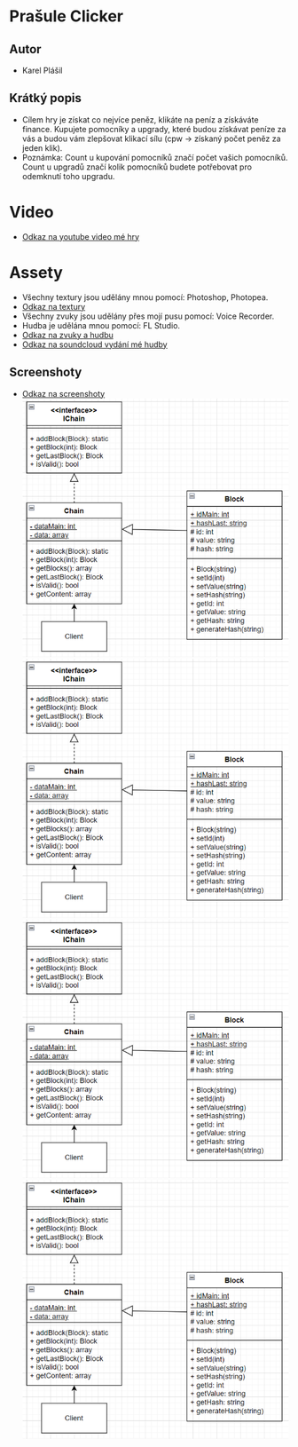 # **Prašule Clicker**

## Autor
- Karel Plášil

## Krátký popis
- Cílem hry je získat co nejvíce peněz, klikáte na peníz a získáváte finance. Kupujete pomocníky a upgrady, které budou získávat peníze za vás a budou vám zlepšovat klikací sílu (cpw -> získaný počet peněz za jeden klik).
- Poznámka: Count u kupování pomocníků značí počet vašich pomocníků. Count u upgradů značí kolik pomocníků budete potřebovat pro odemknutí toho upgradu.

# Video
- [Odkaz na youtube video mé hry](https://www.youtube.com/watch?v=goR8J_0-ux0&list=PL-IkJ3M-8i4lc-yJt1muw1y-wj2ksH97f&index=2)

# Assety
- Všechny textury jsou udělány mnou pomocí: Photoshop, Photopea.
- [Odkaz na textury](https://github.com/Karel63/phpworks/blob/main/BlockChainUpdated/Chain.php)
- Všechny zvuky jsou udělány přes mojí pusu pomocí: Voice Recorder.
- Hudba je udělána mnou pomocí: FL Studio.
- [Odkaz na zvuky a hudbu](https://github.com/Karel63/phpworks/blob/main/BlockChainUpdated/Chain.php)
- [Odkaz na soundcloud vydání mé hudby](https://on.soundcloud.com/GJjJ8)

## Screenshoty
- [Odkaz na screenshoty](https://github.com/Karel63/phpworks/blob/main/BlockChainUpdated/Chain.php)
![Screenshot1](https://raw.githubusercontent.com/Karel63/phpworks/main/BlockChainUpdated/UmlClassDiagram.png)
![Screenshot2](https://raw.githubusercontent.com/Karel63/phpworks/main/BlockChainUpdated/UmlClassDiagram.png) 
![Screenshot3](https://raw.githubusercontent.com/Karel63/phpworks/main/BlockChainUpdated/UmlClassDiagram.png) 
![Screenshot4](https://raw.githubusercontent.com/Karel63/phpworks/main/BlockChainUpdated/UmlClassDiagram.png) 